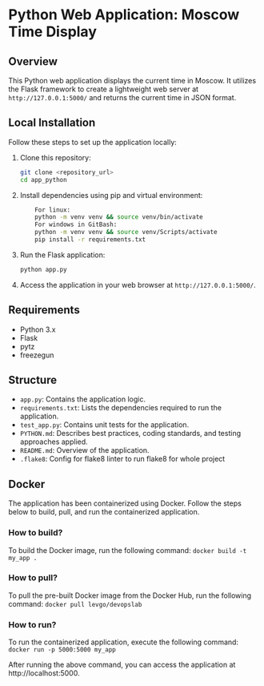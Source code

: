 # Python Web Application: Moscow Time Display

## Overview

This Python web application displays the current time in Moscow. It utilizes the Flask framework to create a lightweight web server at `http://127.0.0.1:5000/` and returns the current time in JSON format.

## Local Installation

Follow these steps to set up the application locally:

1. Clone this repository:

    ```bash
    git clone <repository_url>
    cd app_python
    ```

2. Install dependencies using pip and virtual environment:

    ```bash
        For linux:
        python -m venv venv && source venv/bin/activate
        For windows in GitBash:
        python -m venv venv && source venv/Scripts/activate
        pip install -r requirements.txt
    ```

3. Run the Flask application:

    ```bash
    python app.py
    ```

4. Access the application in your web browser at `http://127.0.0.1:5000/`.

## Requirements

- Python 3.x
- Flask
- pytz
- freezegun

## Structure

- `app.py`: Contains the application logic.
- `requirements.txt`: Lists the dependencies required to run the application.
- `test_app.py`: Contains unit tests for the application.
- `PYTHON.md`: Describes best practices, coding standards, and testing approaches applied.
- `README.md`: Overview of the application.
- `.flake8`: Config for flake8 linter to run flake8 for whole project

## Docker

The application has been containerized using Docker. Follow the steps below to build, pull, and run the containerized application.

### How to build?

To build the Docker image, run the following command:
```docker build -t my_app .```


### How to pull?

To pull the pre-built Docker image from the Docker Hub, run the following command:
```docker pull levgo/devopslab```


### How to run?

To run the containerized application, execute the following command:
```docker run -p 5000:5000 my_app```


After running the above command, you can access the application at http://localhost:5000.